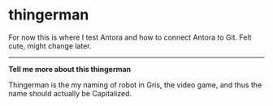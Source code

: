 # thingerman
For now this is where I test Antora and how to connect Antora to Git. Felt cute, might change later.

---

**Tell me more about this thingerman**

Thingerman is the my naming of robot in Gris, the video game, and thus the name should actually be Capitalized. 
